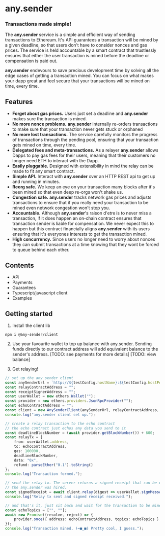 # any.sender
### Transactions made simple!

The **any.sender** service is a simple and efficient way of sending transactions to Ethereum. It's API guarantees a transaction will be mined by a given deadline, so that users don't have to consider nonces and gas prices. The service is held accountable by a smart contract that trustlessly ensures that either the user transaction is mined before the deadline or compensation is paid out.

**any.sender** endevours to save precious development time by solving all the edge cases of getting a transaction mined. You can focus on what makes your dapp great and feel secure that your transactions will be mined on time, every time.

## Features
* **Forget about gas prices.** Users just set a deadline and **any.sender** makes sure the transaction is mined.
* **No more nonce problems.** **any.sender** internally re-orders transactions to make sure that your transaction never gets stuck or orphaned
* **No more lost transactions.** The service carefully monitors the progress of transactions through the pending pool, ensuring that your transaction gets mined on time, every time.
* **Delegated fees and meta-transactions.** As a relayer **any.sender** allows Dapps to pay gas fees for their users, meaning that their customers no longer need ETH to interact with the Dapp.
* **Easily pluggable.** Designed with extensibility in mind the relay can be made to fit any smart contract.
* **Simple API.** Interact with **any.sender** over an HTTP REST api to get up and running in minutes.
* **Reorg safe.** We keep an eye on your transaction many blocks after it's been mined so that even deep re-orgs won't shake us.
* **Congestion safe.** **any.sender** tracks network gas prices and adjusts transactions to ensure that if you really need your transaction to be mined even network congestion won't stop you.
* **Accountable.** Although **any.sender**'s raison d'etre is to never miss a transaction, if it does happen an on-chain contract ensures that transaction sender is liable for compensation. We never expect this to happen but this contract financially aligns **any.sender** with its users ensuring that it's everyones interests to get the transaction mined.
* **High concurrency.** Since users no longer need to worry about nonces they can submit transactions at a time knowing that they wont be forced to queue behind each other.

## Contents
* API
* Payments
* Guarantees
* Typescript/javascript client
* Examples


## Getting started
1. Install the client lib
```
npm i @any-sender/client
```

2. Use your favourite wallet to top up balance with any.sender. Sending funds directly to our contract address will add equivalent balance to the sender's address. [TODO: see payments for more details] [TODO: view balance]

3. Get relaying!
```typescript
// set up the any sender client
const anySenderUrl = `http://${testConfig.hostName}:${testConfig.hostPort}`;
const relayContractAddress = "";
const receiptSignerAddress = "";
const userWallet = new ethers.Wallet("");
const provider = new ethers.providers.JsonRpcProvider("");
const echoContractAddress = "";
const client = new AnySenderClient(anySenderUrl, relayContractAddress, receiptSignerAddress);
console.log("any.sender client set up.");

// create a relay transaction to the echo contract
// the echo contract just echos any data you send to it
const deadlineBlockNumber = (await provider.getBlockNumber()) + 600;
const relayTx = {
    from: userWallet.address,
    to: echoContractAddress,
    gas: 100000,
    deadlineBlockNumber,
    data: "0x",
    refund: parseEther("0.1").toString()
};
console.log("Transaction formed.");

// send the relay tx. The server returns a signed receipt that can be usedtoprove that
// the any.sender was hired.
const signedReceipt = await client.relay(digest => userWallet.signMessa(ethers.utils.arrayify(digest)), relayTx);
console.log("Relay tx sent and signed receipt received.");

// and that's it, just sit back and wait for the transaction to be mined
const echoTopics = ["", ""];
await new Promise((resolve, reject) => {
    provider.once({ address: echoContractAddress, topics: echoTopics },resolve;
});
console.log("Transaction mined. (⌐■_■) Pretty cool, I guess.");
```
